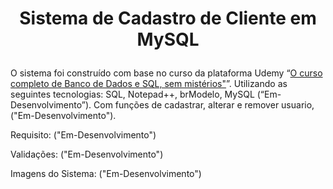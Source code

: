 <h1><p align="center">Sistema de Cadastro de Cliente em MySQL</h1>


O sistema foi construído com base no curso da plataforma Udemy “[O curso completo de Banco de Dados e SQL, sem mistérios"](https://www.udemy.com/course/bancos-de-dados-relacionais-basico-avancado/)”. Utilizando as seguintes tecnologias: SQL, Notepad++, brModelo, MySQL (“Em-Desenvolvimento”). Com funções de cadastrar, alterar e remover usuario, ("Em-Desenvolvimento").

Requisito: ("Em-Desenvolvimento")

Validações: ("Em-Desenvolvimento")

Imagens do Sistema: ("Em-Desenvolvimento")
